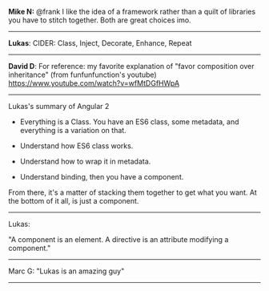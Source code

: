 

**Mike N:** @frank I like the idea of a framework rather than a quilt
of libraries you have to stitch together. Both are great choices
imo.

--------------------------------------------------------------------------------

**Lukas**: CIDER: Class, Inject, Decorate, Enhance, Repeat

--------------------------------------------------------------------------------

**David D**: For reference: my favorite explanation of "favor composition over inheritance" (from funfunfunction's youtube)
https://www.youtube.com/watch?v=wfMtDGfHWpA


--------------------------------------------------------------------------------

Lukas's summary of Angular 2

* Everything is a Class. You have an ES6 class, some metadata, and
  everything is a variation on that.

* Understand how ES6 class works.
* Understand how to wrap it in metadata.
* Understand binding, then you have a component.

From there, it's a matter of stacking them together to get what you
want. At the bottom of it all, is just a component.


--------------------------------------------------------------------------------

Lukas:

"A component is an element. A directive is an attribute modifying a
component."

--------------------------------------------------------------------------------

Marc G: "Lukas is an amazing guy"

--------------------------------------------------------------------------------
